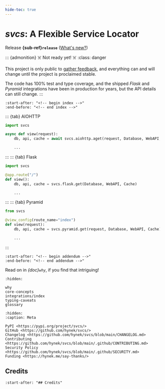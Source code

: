 ```yaml
---
hide-toc: true
---
```


# *svcs*: A Flexible Service Locator

Release **{sub-ref}`release`**  ([What's new?](https://github.com/hynek/svcs/blob/main/CHANGELOG.md))

::: {admonition} ☠️ Not ready yet! ☠️
:class: danger

This project is only public to [gather feedback](https://github.com/hynek/svcs/discussions), and everything can and will change until the project is proclaimed stable.

The code has 100% test and type coverage, and the shipped *Flask* and *Pyramid* integrations have been in production for years, but the API details can still change.
:::

```{include} ../README.md
:start-after: "<!-- begin index -->"
:end-before: "<!-- end index -->"
```

<!-- begin tabbed teaser -->
<!--
; skip: start
-->
::: {tab} AIOHTTP
```python
import svcs

async def view(request):
    db, api, cache = await svcs.aiohttp.aget(request, Database, WebAPI, Cache)

    ...
```
:::
::: {tab} Flask
```python
import svcs

@app.route("/")
def view():
    db, api, cache = svcs.flask.get(Database, WebAPI, Cache)

    ...
```
:::
::: {tab} Pyramid
```python
from svcs

@view_config(route_name="index")
def view(request):
    db, api, cache = svcs.pyramid.get(request, Database, WebAPI, Cache)

    ...
```
:::
<!-- end tabbed teaser -->

```{include} ../README.md
:start-after: "<!-- begin addendum -->"
:end-before: "<!-- end addendum -->"
```

Read on in *{doc}`why`*, if you find that intriguing!

```{toctree}
:hidden:

why
core-concepts
integrations/index
typing-caveats
glossary
```

```{toctree}
:hidden:
:caption: Meta

PyPI <https://pypi.org/project/svcs/>
GitHub <https://github.com/hynek/svcs/>
Changelog <https://github.com/hynek/svcs/blob/main/CHANGELOG.md>
Contributing <https://github.com/hynek/svcs/blob/main/.github/CONTRIBUTING.md>
Security Policy <https://github.com/hynek/svcs/blob/main/.github/SECURITY.md>
Funding <https://hynek.me/say-thanks/>
```


## Credits

```{include} ../README.md
:start-after: "## Credits"
```
